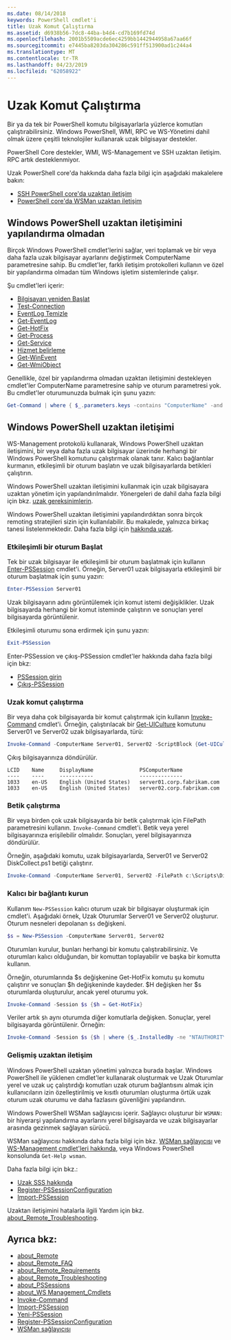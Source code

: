 ```yaml
---
ms.date: 08/14/2018
keywords: PowerShell cmdlet'i
title: Uzak Komut Çalıştırma
ms.assetid: d6938b56-7dc8-44ba-b4d4-cd7b169fd74d
ms.openlocfilehash: 2001b5509acde6ec4259bb1442944958a67aa66f
ms.sourcegitcommit: e7445ba8203da304286c591ff513900ad1c244a4
ms.translationtype: MT
ms.contentlocale: tr-TR
ms.lasthandoff: 04/23/2019
ms.locfileid: "62058922"
---
```

# <a name="running-remote-commands"></a>Uzak Komut Çalıştırma

Bir ya da tek bir PowerShell komutu bilgisayarlarla yüzlerce komutları çalıştırabilirsiniz. Windows PowerShell, WMI, RPC ve WS-Yönetimi dahil olmak üzere çeşitli teknolojiler kullanarak uzak bilgisayar destekler.

PowerShell Core destekler, WMI, WS-Management ve SSH uzaktan iletişim. RPC artık desteklenmiyor.

Uzak PowerShell core'da hakkında daha fazla bilgi için aşağıdaki makalelere bakın:

- [SSH PowerShell core'da uzaktan iletişim][ssh-remoting]
- [PowerShell core'da WSMan uzaktan iletişim][wsman-remoting]

## <a name="windows-powershell-remoting-without-configuration"></a>Windows PowerShell uzaktan iletişimini yapılandırma olmadan

Birçok Windows PowerShell cmdlet'lerini sağlar, veri toplamak ve bir veya daha fazla uzak bilgisayar ayarlarını değiştirmek ComputerName parametresine sahip. Bu cmdlet'ler, farklı iletişim protokolleri kullanın ve özel bir yapılandırma olmadan tüm Windows işletim sistemlerinde çalışır.

Şu cmdlet'leri içerir:

- [Bilgisayarı yeniden Başlat](/powershell/module/microsoft.powershell.management/restart-computer)
- [Test-Connection](/powershell/module/microsoft.powershell.management/test-connection)
- [EventLog Temizle](/powershell/module/microsoft.powershell.management/clear-eventlog)
- [Get-EventLog](/powershell/module/microsoft.powershell.management/get-eventlog)
- [Get-HotFix](/powershell/module/microsoft.powershell.management/get-hotfix)
- [Get-Process](/powershell/module/microsoft.powershell.management/get-process)
- [Get-Service](/powershell/module/microsoft.powershell.management/get-service)
- [Hizmet belirleme](/powershell/module/microsoft.powershell.management/set-service)
- [Get-WinEvent](/powershell/module/microsoft.powershell.diagnostics/get-winevent)
- [Get-WmiObject](/powershell/module/microsoft.powershell.management/get-wmiobject)

Genellikle, özel bir yapılandırma olmadan uzaktan iletişimini destekleyen cmdlet'ler ComputerName parametresine sahip ve oturum parametresi yok. Bu cmdlet'ler oturumunuzda bulmak için şunu yazın:

```powershell
Get-Command | where { $_.parameters.keys -contains "ComputerName" -and $_.parameters.keys -notcontains "Session"}
```

## <a name="windows-powershell-remoting"></a>Windows PowerShell uzaktan iletişimi

WS-Management protokolü kullanarak, Windows PowerShell uzaktan iletişimini, bir veya daha fazla uzak bilgisayar üzerinde herhangi bir Windows PowerShell komutunu çalıştırmak olanak tanır. Kalıcı bağlantılar kurmanın, etkileşimli bir oturum başlatın ve uzak bilgisayarlarda betikleri çalıştırın.

Windows PowerShell uzaktan iletişimini kullanmak için uzak bilgisayara uzaktan yönetim için yapılandırılmalıdır.
Yönergeleri de dahil daha fazla bilgi için bkz. [uzak gereksinimlerin](/powershell/module/microsoft.powershell.core/about/about_remote_requirements).

Windows PowerShell uzaktan iletişimini yapılandırdıktan sonra birçok remoting stratejileri sizin için kullanılabilir.
Bu makalede, yalnızca birkaç tanesi listelenmektedir. Daha fazla bilgi için [hakkında uzak](/powershell/module/microsoft.powershell.core/about/about_remote).

### <a name="start-an-interactive-session"></a>Etkileşimli bir oturum Başlat

Tek bir uzak bilgisayar ile etkileşimli bir oturum başlatmak için kullanın [Enter-PSSession](/powershell/module/microsoft.powershell.core/enter-pssession) cmdlet'i.
Örneğin, Server01 uzak bilgisayarla etkileşimli bir oturum başlatmak için şunu yazın:

```powershell
Enter-PSSession Server01
```

Uzak bilgisayarın adını görüntülemek için komut istemi değişiklikler. Uzak bilgisayarda herhangi bir komut isteminde çalıştırın ve sonuçları yerel bilgisayarda görüntülenir.

Etkileşimli oturumu sona erdirmek için şunu yazın:

```powershell
Exit-PSSession
```

Enter-PSSession ve çıkış-PSSession cmdlet'ler hakkında daha fazla bilgi için bkz:

- [PSSession girin](/powershell/module/microsoft.powershell.core/enter-pssession)
- [Çıkış-PSSession](/powershell/module/microsoft.powershell.core/exit-pssession)

### <a name="run-a-remote-command"></a>Uzak komut çalıştırma

Bir veya daha çok bilgisayarda bir komut çalıştırmak için kullanın [Invoke-Command](/powershell/module/microsoft.powershell.core/invoke-command) cmdlet'i. Örneğin, çalıştırılacak bir [Get-UICulture](/powershell/module/microsoft.powershell.utility/get-uiculture) komutunu Server01 ve Server02 uzak bilgisayarlarda, türü:

```powershell
Invoke-Command -ComputerName Server01, Server02 -ScriptBlock {Get-UICulture}
```

Çıkış bilgisayarınıza döndürülür.

```output
LCID    Name     DisplayName               PSComputerName
----    ----     -----------               --------------
1033    en-US    English (United States)   server01.corp.fabrikam.com
1033    en-US    English (United States)   server02.corp.fabrikam.com
```

### <a name="run-a-script"></a>Betik çalıştırma

Bir veya birden çok uzak bilgisayarda bir betik çalıştırmak için FilePath parametresini kullanın. `Invoke-Command` cmdlet'i. Betik veya yerel bilgisayarınıza erişilebilir olmalıdır. Sonuçları, yerel bilgisayarınıza döndürülür.

Örneğin, aşağıdaki komutu, uzak bilgisayarlarda, Server01 ve Server02 DiskCollect.ps1 betiği çalıştırır.

```powershell
Invoke-Command -ComputerName Server01, Server02 -FilePath c:\Scripts\DiskCollect.ps1
```

### <a name="establish-a-persistent-connection"></a>Kalıcı bir bağlantı kurun

Kullanım `New-PSSession` kalıcı oturum uzak bir bilgisayar oluşturmak için cmdlet'i. Aşağıdaki örnek, Uzak Oturumlar Server01 ve Server02 oluşturur. Oturum nesneleri depolanan `$s` değişkeni.

```powershell
$s = New-PSSession -ComputerName Server01, Server02
```

Oturumları kurulur, bunları herhangi bir komutu çalıştırabilirsiniz. Ve oturumları kalıcı olduğundan, bir komuttan toplayabilir ve başka bir komutta kullanın.

Örneğin, oturumlarında $s değişkenine Get-HotFix komutu şu komutu çalıştırır ve sonuçları $h değişkeninde kaydeder. $H değişken her $s oturumlarda oluşturulur, ancak yerel oturumu yok.

```powershell
Invoke-Command -Session $s {$h = Get-HotFix}
```

Veriler artık `$h` aynı oturumda diğer komutlarla değişken. Sonuçlar, yerel bilgisayarda görüntülenir. Örneğin:

```powershell
Invoke-Command -Session $s {$h | where {$_.InstalledBy -ne "NTAUTHORITY\SYSTEM"}}
```

### <a name="advanced-remoting"></a>Gelişmiş uzaktan iletişim

Windows PowerShell uzaktan yönetimi yalnızca burada başlar. Windows PowerShell ile yüklenen cmdlet'ler kullanarak oluşturmak ve Uzak Oturumlar yerel ve uzak uç çalıştırdığı komutları uzak oturum bağlantısını almak için kullanıcıların izin özelleştirilmiş ve kısıtlı oturumları oluşturma örtük uzak oturum uzak oturumu ve daha fazlasını güvenliğini yapılandırın.

Windows PowerShell WSMan sağlayıcısı içerir. Sağlayıcı oluşturur bir `WSMAN:` bir hiyerarşi yapılandırma ayarlarını yerel bilgisayarda ve uzak bilgisayarlar arasında gezinmek sağlayan sürücü.

WSMan sağlayıcısı hakkında daha fazla bilgi için bkz. [WSMan sağlayıcısı](https://technet.microsoft.com/library/dd819476.aspx) ve [WS-Management cmdlet'leri hakkında](/powershell/module/microsoft.powershell.core/about/about_ws-management_cmdlets), veya Windows PowerShell konsolunda `Get-Help wsman`.

Daha fazla bilgi için bkz.:

- [Uzak SSS hakkında](https://technet.microsoft.com/library/dd315359.aspx)
- [Register-PSSessionConfiguration](https://go.microsoft.com/fwlink/?LinkId=821508)
- [Import-PSSession](https://go.microsoft.com/fwlink/?LinkId=821821)

Uzaktan iletişimini hatalarla ilgili Yardım için bkz. [about_Remote_Troubleshooting](https://technet.microsoft.com/library/dd347642.aspx).

## <a name="see-also"></a>Ayrıca bkz:

- [about_Remote](https://technet.microsoft.com/library/9b4a5c87-9162-4adf-bdfe-fbc80b9b8970)
- [about_Remote_FAQ](https://technet.microsoft.com/library/e23702fd-9415-4a98-9975-390a4d3adc42)
- [about_Remote_Requirements](https://technet.microsoft.com/library/da213949-134c-4741-b307-81f4492ba1bd)
- [about_Remote_Troubleshooting](https://technet.microsoft.com/library/2f890148-8578-49ed-85ea-79a489dd6317)
- [about_PSSessions](https://technet.microsoft.com/library/7a9b4e0e-fa1b-47b0-92f6-6e2995d70acb)
- [about_WS Management_Cmdlets](https://technet.microsoft.com/library/6ed3370a-ea10-45a5-9493-696aeace27ed)
- [Invoke-Command](/powershell/module/microsoft.powershell.core/invoke-command)
- [Import-PSSession](https://go.microsoft.com/fwlink/?LinkId=821821)
- [Yeni-PSSession](https://go.microsoft.com/fwlink/?LinkId=821498)
- [Register-PSSessionConfiguration](https://go.microsoft.com/fwlink/?LinkId=821508)
- [WSMan sağlayıcısı](https://technet.microsoft.com/library/66fe1241-e08f-49ca-832f-a84c33ca8735)

[wsman-remoting]: WSMan-Remoting-in-PowerShell-Core.md
[ssh-remoting]: SSH-Remoting-in-PowerShell-Core.md